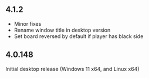 ## 4.1.2

* Minor fixes
* Rename window title in desktop version
* Set board reversed by default if player has black side

## 4.0.148

Initial desktop release (Windows 11 x64, and Linux x64)